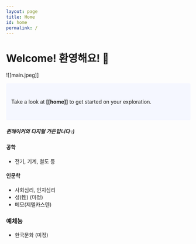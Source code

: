 ```yaml
---
layout: page
title: Home
id: home
permalink: /
---
```


# Welcome! 환영해요! 💟

![[main.jpeg]]

<p style="padding: 3em 1em; background: #f5f7ff; border-radius: 4px;">
  Take a look at <span style="font-weight: bold">[[home]]</span> to get started on your exploration.
</p>

##### 퀸메이커의 디지털 가든입니다 :)

#### 공학
- 전기, 기계, 철도 등

#### 인문학
- 사회심리, 인지심리
- 성(性) (미정)
- 메모(제텔카스텐)

### 예체능
- 한국문화 (미정)

<style>
  .wrapper {
    max-width: 46em;
  }
</style>
